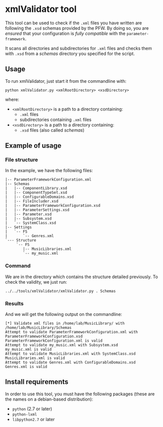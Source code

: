 # xmlValidator tool

This tool can be used to check if the `.xml` files you have written are
following the `.xsd` schemas provided by the PFW.  By doing so, you are *ensured*
that your configuration is *fully compatible* with the `parameter-framework`.

It scans all directories and subdirectories for `.xml` files and checks them
with `.xsd` from a *schemas* directory you specified for the script.

## Usage

To run xmlValidator, just start it from the commandline with:

    python xmlValidator.py <xmlRootDirectory> <xsdDirectory>

where:

* `<xmlRootDirectory>` is a path to a directory containing:
    - `.xml` files
    - subdirectories containing `.xml` files
* `<xsdDirectory>` is a path to a directory containing:
    - `.xsd` files (also called *schemas*)

## Example of usage

### File structure

In the example, we have the following files:

    |-- ParameterFrameworkConfiguration.xml
    |-- Schemas
    |   |-- ComponentLibrary.xsd
    |   |-- ComponentTypeSet.xsd
    |   |-- ConfigurableDomains.xsd
    |   |-- FileIncluder.xsd
    |   |-- ParameterFrameworkConfiguration.xsd
    |   |-- ParameterSettings.xsd
    |   |-- Parameter.xsd
    |   |-- Subsystem.xsd
    |   `-- SystemClass.xsd
    |-- Settings
    |   `-- FS
    |       `-- Genres.xml
    `--- Structure
         `-- FS
            |-- MusicLibraries.xml
            `-- my_music.xml

### Command
We are in the directory which contains the structure detailed previously.
To check the validity, we just run:

    ../../tools/xmlValidator/xmlValidator.py . Schemas

### Results
And we will get the following output on the commandline:

    [*] Validate xml files in /home/lab/MusicLibrary/ with /home/lab/MusicLibrary/Schemas
    Attempt to validate ParameterFrameworkConfiguration.xml with ParameterFrameworkConfiguration.xsd
    ParameterFrameworkConfiguration.xml is valid
    Attempt to validate my_music.xml with Subsystem.xsd
    my_music.xml is valid
    Attempt to validate MusicLibraries.xml with SystemClass.xsd
    MusicLibraries.xml is valid
    Attempt to validate Genres.xml with ConfigurableDomains.xsd
    Genres.xml is valid


## Install requirements

In order to use this tool, you must have the following packages (these
are the names on a debian-based distribution):

* `python` (2.7 or later)
* `python-lxml`
* `libpython2.7` or later
